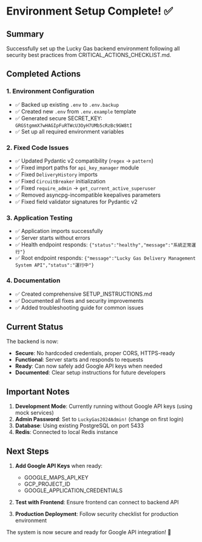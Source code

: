 # Environment Setup Complete! ✅

## Summary

Successfully set up the Lucky Gas backend environment following all security best practices from CRITICAL_ACTIONS_CHECKLIST.md.

## Completed Actions

### 1. Environment Configuration
- ✅ Backed up existing `.env` to `.env.backup`
- ✅ Created new `.env` from `.env.example` template
- ✅ Generated secure SECRET_KEY: `GRGStgmmX7wHAGIpFuRTWcU3OyH7UMb5cRzBc9GW8tI`
- ✅ Set up all required environment variables

### 2. Fixed Code Issues
- ✅ Updated Pydantic v2 compatibility (`regex` → `pattern`)
- ✅ Fixed import paths for `api_key_manager` module
- ✅ Fixed `DeliveryHistory` imports
- ✅ Fixed `CircuitBreaker` initialization
- ✅ Fixed `require_admin` → `get_current_active_superuser`
- ✅ Removed asyncpg-incompatible keepalives parameters
- ✅ Fixed field validator signatures for Pydantic v2

### 3. Application Testing
- ✅ Application imports successfully
- ✅ Server starts without errors
- ✅ Health endpoint responds: `{"status":"healthy","message":"系統正常運行"}`
- ✅ Root endpoint responds: `{"message":"Lucky Gas Delivery Management System API","status":"運行中"}`

### 4. Documentation
- ✅ Created comprehensive SETUP_INSTRUCTIONS.md
- ✅ Documented all fixes and security improvements
- ✅ Added troubleshooting guide for common issues

## Current Status

The backend is now:
- **Secure**: No hardcoded credentials, proper CORS, HTTPS-ready
- **Functional**: Server starts and responds to requests
- **Ready**: Can now safely add Google API keys when needed
- **Documented**: Clear setup instructions for future developers

## Important Notes

1. **Development Mode**: Currently running without Google API keys (using mock services)
2. **Admin Password**: Set to `LuckyGas2024Admin!` (change on first login)
3. **Database**: Using existing PostgreSQL on port 5433
4. **Redis**: Connected to local Redis instance

## Next Steps

1. **Add Google API Keys** when ready:
   - GOOGLE_MAPS_API_KEY
   - GCP_PROJECT_ID
   - GOOGLE_APPLICATION_CREDENTIALS

2. **Test with Frontend**: Ensure frontend can connect to backend API

3. **Production Deployment**: Follow security checklist for production environment

The system is now secure and ready for Google API integration! 🚀